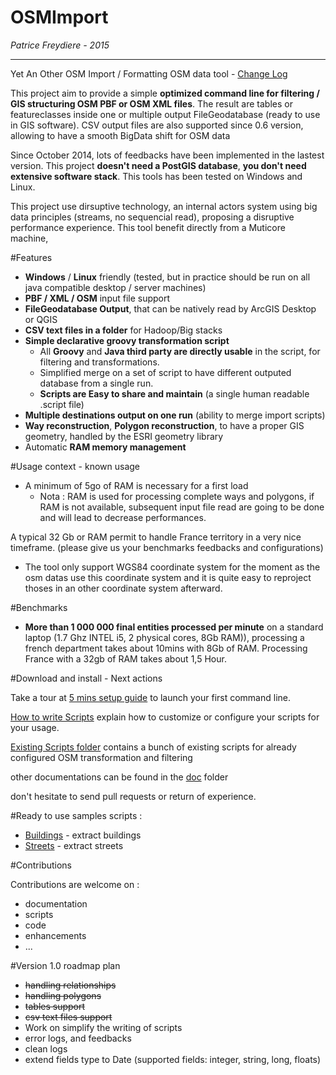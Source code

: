 OSMImport
=========

_Patrice Freydiere - 2015_

---

Yet An Other OSM Import / Formatting OSM data tool - [Change Log](ChangeLog.md)

This project aim to provide a simple **optimized command line for filtering / GIS structuring OSM PBF or OSM XML files**. The result are tables or featureclasses inside one or multiple output FileGeodatabase (ready to use in GIS software). CSV output files are also supported since 0.6 version, allowing to have a smooth BigData shift for OSM data

Since October 2014, lots of feedbacks have been implemented in the lastest version. This project **doesn't need a PostGIS database**, **you don't need extensive software stack**. This tools has been tested on Windows and Linux. 

This project use dirsuptive technology, an internal actors system using big data principles (streams, no sequencial read), proposing a disruptive performance experience. This tool benefit directly from a Muticore machine, 

#Features

- **Windows** / **Linux** friendly (tested, but in practice should be run on all java compatible desktop / server machines)
- **PBF / XML / OSM** input file support
- **FileGeodatabase Output**, that can be natively read by ArcGIS Desktop or QGIS
- **CSV text files in a folder** for Hadoop/Big stacks
- **Simple declarative groovy transformation script** 
	- All **Groovy** and **Java third party are directly usable** in the script, for filtering and transformations.
	- Simplified merge on a set of script to have different outputed database from a single run.
	- **Scripts are Easy to share and maintain** (a single human readable .script file)
- **Multiple destinations output on one run** (ability to merge import scripts)
- **Way reconstruction**, **Polygon reconstruction**, to have a proper GIS geometry, handled by the ESRI geometry library
- Automatic **RAM memory management**


#Usage context - known usage

- A minimum of 5go of RAM is necessary for a first load
	- Nota : RAM is used for processing complete ways and polygons, if RAM is not available, subsequent input file read are going to be done and will lead to decrease performances.

A typical 32 Gb or RAM permit to handle France territory in a very nice timeframe. (please give us your benchmarks feedbacks and configurations)

- The tool only support WGS84 coordinate system for the moment as the osm datas use this coordinate system and it is quite easy to reproject thoses in an other coordinate system afterward.


#Benchmarks

- **More than 1 000 000 final entities processed per minute** on a standard laptop (1.7 Ghz INTEL i5, 2 physical cores, 8Gb RAM)), processing a french department takes about 10mins with 8Gb of RAM. Processing France with a 32gb of RAM takes about 1,5 Hour.


#Download and install - Next actions

Take a tour at [5 mins setup guide](doc/QuickStart.md) to launch your first command line.

[How to write Scripts](doc/WritingAScript.md) explain how to customize or configure your scripts for your usage.


[Existing Scripts folder](scripts) contains a bunch of existing scripts for already configured OSM transformation and filtering

other documentations can be found in the [doc](doc) folder

don't hesitate to send pull requests or return of experience.

#Ready to use samples scripts :

- [Buildings](scripts/buildings.groovy) - extract buildings
- [Streets](scripts/streets.groovy) - extract streets


#Contributions

Contributions are welcome on :

- documentation
- scripts
- code
- enhancements
- ...


#Version 1.0 roadmap plan

- <strike>handling relationships</strike>
- <strike>handling polygons</strike>
- <strike>tables support</strike>
- <strike>csv text files support</strike>
- Work on simplify the writing of scripts
- error logs, and feedbacks
- clean logs
- extend fields type to Date (supported fields: integer, string, long, floats)

